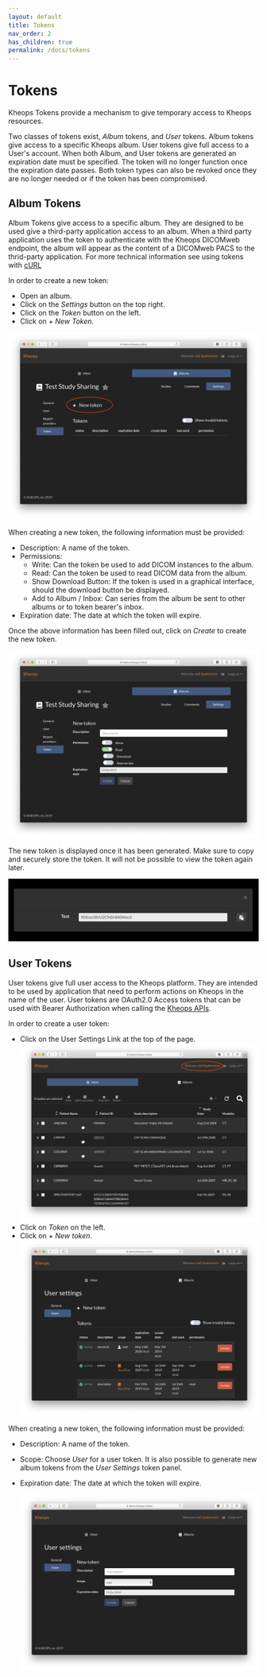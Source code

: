 ```yaml
---
layout: default
title: Tokens
nav_order: 2
has_children: true
permalink: /docs/tokens
---
```


# Tokens

Kheops Tokens provide a mechanism to give temporary access to Kheops resources.

Two classes of tokens exist, *Album* tokens, and *User* tokens. Album tokens give access to a specific Kheops album. User tokens give full access to a User's account. When both Album, and User tokens are generated an expiration date must be specified. The token will no longer function once the expiration date passes. Both token types can also be revoked once they are no longer needed or if the token has been compromised.

## Album Tokens

Album Tokens give access to a specific album. They are designed to be used give a third-party application access to an album. When a third party application uses the token to authenticate with the Kheops DICOMweb endpoint, the album will appear as the content of a DICOMweb PACS to the thrid-party application. For more technical information see using tokens with [cURL](/docs/tokens/curl)

In order to create a new token:
* Open an album.
* Click on the *Settings* button on the top right.
* Click on the *Token* button on the left.
* Click on *+ New Token*.

![New Token Button](/img/click_new_album_token.png)

When creating a new token, the following information must be provided:
* Description: A name of the token.
* Permissions:
  - Write: Can the token be used to add DICOM instances to the album.
  - Read: Can the token be used to read DICOM data from the album.
  - Show Download Button: If the token is used in a graphical interface, should the download button be displayed.
  - Add to Album / Inbox: Can series from the album be sent to other albums or to token bearer's inbox.
* Expiration date: The date at which the token will expire.

Once the above information has been filled out, click on *Create* to create the new token.

![New Album Token](/img/new_album_token.png)

The new token is displayed once it has been generated. Make sure to copy and securely store the token. It will not be possible to view the token again later.

![New Token](/img/new_token.png)

## User Tokens

User tokens give full user access to the Kheops platform. They are intended to be used by application that need to perform actions on Kheops in the name of the user. User tokens are OAuth2.0 Access tokens that can be used with Bearer Authorization when calling the [Kheops APIs](https://github.com/OsiriX-Foundation/KheopsAuthorization/wiki).

In order to create a user token:
* Click on the User Settings Link at the top of the page.
  ![Click User Settings](/img/click_user_settings.png)
* Click on *Token* on the left.
* Click on *+ New token*.
  ![Click New User Token](/img/click_new_user_token.png)

When creating a new token, the following information must be provided:
* Description: A name of the token.
* Scope: Choose *User* for a user token. It is also possible to generate new album tokens from the *User Settings* token panel.
* Expiration date: The date at which the token will expire.

  ![New User Token](/img/new_user_token.png)
